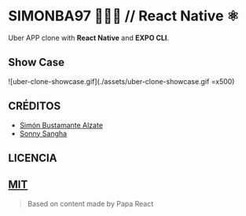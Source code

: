 
# SIMONBA97 🧑🏻‍💻 // React Native ⚛️

Uber APP clone with **React Native** and **EXPO CLI**.

## Show Case
![uber-clone-showcase.gif](./assets/uber-clone-showcase.gif =x500)

## CRÉDITOS

- [Simón Bustamante Alzate](https://instagram.com/simonba97)
- [Sonny Sangha ](https://www.instagram.com/ssssangha/)
  

## LICENCIA

[MIT](https://opensource.org/licenses/MIT)
---
> Based on content made by Papa React 

